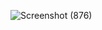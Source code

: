 ![Screenshot (876)](https://github.com/albert4183r7/Cloud-Based-Student-Data-Management-System/assets/88728615/347b7fea-34c7-4258-9231-d857a1334e4d)
